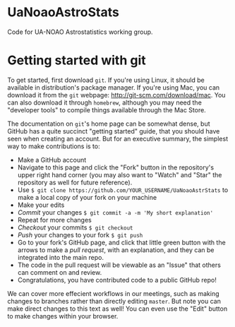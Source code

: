 UaNoaoAstroStats
================
Code for UA-NOAO Astrostatistics working group.


Getting started with git
========================
To get started, first download `git`. If you're using Linux, it should be available in distribution's package manager. If you're using Mac, you can download it from the `git` webpage: http://git-scm.com/download/mac. You can also download it through `homebrew`, although you may need the "developer tools" to compile things available through the Mac Store.

The documentation on `git`'s home page can be somewhat dense, but GitHub has a quite succinct "getting started" guide, that you should have seen when creating an account. But for an executive summary, the simplest way to make contributions is to:


  * Make a GitHub account
  * Navigate to this page and click the "Fork" button in the repository's upper right hand corner (you may also want to "Watch" and "Star" the repository as well for future reference).
  * Use `$ git clone https://github.com/YOUR_USERNAME/UaNoaoAstrStats` to make a local copy of your fork on your machine
  * Make your edits
  * *Commit* your changes `$ git commit -a -m 'My short explanation'`
  * Repeat for more changes
  * *Checkout* your commits `$ git checkout`
  * *Push* your changes to your fork `$ git push`
  * Go to your fork's GitHub page, and click that little green button with the arrows to make a *pull request*, with an explanation, and they can be integrated into the main repo.
  * The code in the pull request will be viewable as an "Issue" that others can comment on and review.
  * Congratulations, you have contributed code to a public GitHub repo!
  

We can cover more effecient workflows in our meetings, such as making changes to branches rather than directly editing `master`. But note you can make direct changes to this text as well! You can even use the "Edit" button to make changes within your browser.

